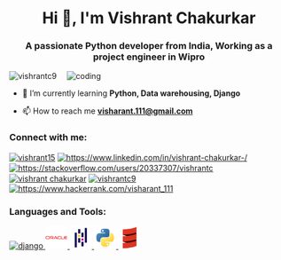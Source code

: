 <h1 align="center">Hi 👋, I'm Vishrant Chakurkar</h1>
<h3 align="center">A passionate Python developer from India, Working as a project engineer in Wipro</h3>
<img align="right" alt="coding" width="400" src="https://www.pinterest.com/pin/567523990538356835/">

<p align="left"> <img src="https://komarev.com/ghpvc/?username=vishrantc9&label=Profile%20views&color=0e75b6&style=flat" alt="vishrantc9" /> </p>

- 🌱 I’m currently learning **Python, Data warehousing, Django**

- 📫 How to reach me **visharant.111@gmail.com**

<h3 align="left">Connect with me:</h3>
<p align="left">
<a href="https://twitter.com/vishrant15" target="blank"><img align="center" src="https://raw.githubusercontent.com/rahuldkjain/github-profile-readme-generator/master/src/images/icons/Social/twitter.svg" alt="vishrant15" height="30" width="40" /></a>
<a href="https://linkedin.com/in/https://www.linkedin.com/in/vishrant-chakurkar-/" target="blank"><img align="center" src="https://raw.githubusercontent.com/rahuldkjain/github-profile-readme-generator/master/src/images/icons/Social/linked-in-alt.svg" alt="https://www.linkedin.com/in/vishrant-chakurkar-/" height="30" width="40" /></a>
<a href="https://stackoverflow.com/users/https://stackoverflow.com/users/20337307/vishrantc" target="blank"><img align="center" src="https://raw.githubusercontent.com/rahuldkjain/github-profile-readme-generator/master/src/images/icons/Social/stack-overflow.svg" alt="https://stackoverflow.com/users/20337307/vishrantc" height="30" width="40" /></a>
<a href="https://fb.com/vishrant chakurkar" target="blank"><img align="center" src="https://raw.githubusercontent.com/rahuldkjain/github-profile-readme-generator/master/src/images/icons/Social/facebook.svg" alt="vishrant chakurkar" height="30" width="40" /></a>
<a href="https://instagram.com/vishrantc9" target="blank"><img align="center" src="https://raw.githubusercontent.com/rahuldkjain/github-profile-readme-generator/master/src/images/icons/Social/instagram.svg" alt="vishrantc9" height="30" width="40" /></a>
<a href="https://www.hackerrank.com/https://www.hackerrank.com/visharant_111" target="blank"><img align="center" src="https://raw.githubusercontent.com/rahuldkjain/github-profile-readme-generator/master/src/images/icons/Social/hackerrank.svg" alt="https://www.hackerrank.com/visharant_111" height="30" width="40" /></a>
</p>

<h3 align="left">Languages and Tools:</h3>
<p align="left"> <a href="https://www.djangoproject.com/" target="_blank" rel="noreferrer"> <img src="https://cdn.worldvectorlogo.com/logos/django.svg" alt="django" width="40" height="40"/> </a> <a href="https://www.oracle.com/" target="_blank" rel="noreferrer"> <img src="https://raw.githubusercontent.com/devicons/devicon/master/icons/oracle/oracle-original.svg" alt="oracle" width="40" height="40"/> </a> <a href="https://pandas.pydata.org/" target="_blank" rel="noreferrer"> <img src="https://raw.githubusercontent.com/devicons/devicon/2ae2a900d2f041da66e950e4d48052658d850630/icons/pandas/pandas-original.svg" alt="pandas" width="40" height="40"/> </a> <a href="https://www.python.org" target="_blank" rel="noreferrer"> <img src="https://raw.githubusercontent.com/devicons/devicon/master/icons/python/python-original.svg" alt="python" width="40" height="40"/> </a> <a href="https://www.scala-lang.org" target="_blank" rel="noreferrer"> <img src="https://raw.githubusercontent.com/devicons/devicon/master/icons/scala/scala-original.svg" alt="scala" width="40" height="40"/> </a> </p>

